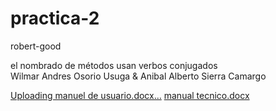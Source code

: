 # practica-2
robert-good

el nombrado de métodos usan verbos conjugados<br>
Wilmar Andres Osorio Usuga & Anibal Alberto Sierra Camargo

[Uploading manuel de usuario.docx…]()
[manual tecnico.docx](https://github.com/wil101/practica-2/files/9596233/manual.tecnico.docx)
